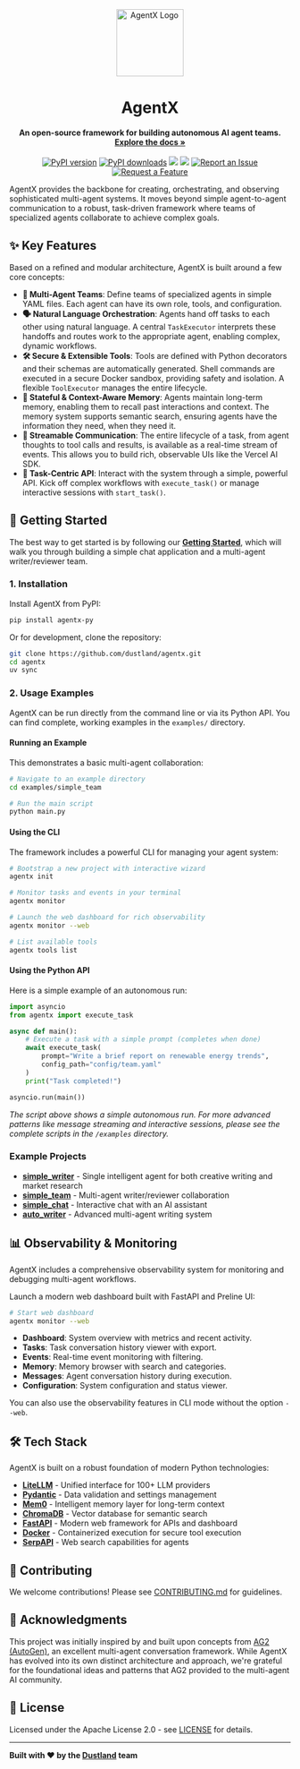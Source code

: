 <div align="center">
  <img src="https://dustland.github.io/agentx/logo.png" alt="AgentX Logo" width="120">
  <h1 align="center">AgentX</h1>
</div>

<p align="center">
  <b>An open-source framework for building autonomous AI agent teams.</b>
  <br />
  <a href="https://dustland.github.io/agentx"><strong>Explore the docs »</strong></a>
  <br />
  <br />
  <a href="https://pypi.org/project/agentx-py/"><img src="https://img.shields.io/pypi/v/agentx-py.svg" alt="PyPI version" /></a>
  <a href="https://pypi.org/project/agentx-py/"><img src="https://img.shields.io/pypi/dm/agentx-py.svg" alt="PyPI downloads" /></a>
  <a href="https://www.python.org/downloads/"><img src="https://img.shields.io/badge/python-3.11+-blue.svg" /></a>
  <a href="https://opensource.org/licenses/Apache-2.0"><img src="https://img.shields.io/badge/License-Apache%202.0-blue.svg"/></a>
  <a href="https://github.com/dustland/agentx/issues/new?assignees=&labels=bug&template=bug_report.md&title="><img src="https://img.shields.io/badge/Report%20an%20Issue-d73a4a?style=flat-square" alt="Report an Issue"/></a>
  <a href="https://github.com/dustland/agentx/issues/new?assignees=&labels=enhancement&template=feature_request.md&title="><img src="https://img.shields.io/badge/Request%20a%20Feature-0366d6?style=flat-square" alt="Request a Feature"/></a>
</p>

AgentX provides the backbone for creating, orchestrating, and observing sophisticated multi-agent systems. It moves beyond simple agent-to-agent communication to a robust, task-driven framework where teams of specialized agents collaborate to achieve complex goals.

## ✨ Key Features

Based on a refined and modular architecture, AgentX is built around a few core concepts:

- **🤖 Multi-Agent Teams**: Define teams of specialized agents in simple YAML files. Each agent can have its own role, tools, and configuration.
- **🗣️ Natural Language Orchestration**: Agents hand off tasks to each other using natural language. A central `TaskExecutor` interprets these handoffs and routes work to the appropriate agent, enabling complex, dynamic workflows.
- **🛠️ Secure & Extensible Tools**: Tools are defined with Python decorators and their schemas are automatically generated. Shell commands are executed in a secure Docker sandbox, providing safety and isolation. A flexible `ToolExecutor` manages the entire lifecycle.
- **🧠 Stateful & Context-Aware Memory**: Agents maintain long-term memory, enabling them to recall past interactions and context. The memory system supports semantic search, ensuring agents have the information they need, when they need it.
- **📡 Streamable Communication**: The entire lifecycle of a task, from agent thoughts to tool calls and results, is available as a real-time stream of events. This allows you to build rich, observable UIs like the Vercel AI SDK.
- **🎯 Task-Centric API**: Interact with the system through a simple, powerful API. Kick off complex workflows with `execute_task()` or manage interactive sessions with `start_task()`.

## 🚀 Getting Started

The best way to get started is by following our **[Getting Started](https://dustland.github.io/agentx/docs/getting-started/)**, which will walk you through building a simple chat application and a multi-agent writer/reviewer team.

### 1. Installation

Install AgentX from PyPI:

```sh
pip install agentx-py
```

Or for development, clone the repository:

```sh
git clone https://github.com/dustland/agentx.git
cd agentx
uv sync
```

### 2. Usage Examples

AgentX can be run directly from the command line or via its Python API. You can find complete, working examples in the `examples/` directory.

#### Running an Example

This demonstrates a basic multi-agent collaboration:

```bash
# Navigate to an example directory
cd examples/simple_team

# Run the main script
python main.py
```

#### Using the CLI

The framework includes a powerful CLI for managing your agent system:

```bash
# Bootstrap a new project with interactive wizard
agentx init

# Monitor tasks and events in your terminal
agentx monitor

# Launch the web dashboard for rich observability
agentx monitor --web

# List available tools
agentx tools list
```

#### Using the Python API

Here is a simple example of an autonomous run:

```python
import asyncio
from agentx import execute_task

async def main():
    # Execute a task with a simple prompt (completes when done)
    await execute_task(
        prompt="Write a brief report on renewable energy trends",
        config_path="config/team.yaml"
    )
    print("Task completed!")

asyncio.run(main())
```

_The script above shows a simple autonomous run. For more advanced patterns like message streaming and interactive sessions, please see the complete scripts in the `/examples` directory._

### Example Projects

- **[simple_writer](examples/simple_writer/)** - Single intelligent agent for both creative writing and market research
- **[simple_team](examples/simple_team/)** - Multi-agent writer/reviewer collaboration
- **[simple_chat](examples/simple_chat/)** - Interactive chat with an AI assistant
- **[auto_writer](examples/auto_writer/)** - Advanced multi-agent writing system

## 📊 Observability & Monitoring

AgentX includes a comprehensive observability system for monitoring and debugging multi-agent workflows.

Launch a modern web dashboard built with FastAPI and Preline UI:

```bash
# Start web dashboard
agentx monitor --web
```

- **Dashboard**: System overview with metrics and recent activity.
- **Tasks**: Task conversation history viewer with export.
- **Events**: Real-time event monitoring with filtering.
- **Memory**: Memory browser with search and categories.
- **Messages**: Agent conversation history during execution.
- **Configuration**: System configuration and status viewer.

You can also use the observability features in CLI mode without the option `--web`.

## 🛠️ Tech Stack

AgentX is built on a robust foundation of modern Python technologies:

- **[LiteLLM](https://github.com/BerriAI/litellm)** - Unified interface for 100+ LLM providers
- **[Pydantic](https://pydantic.dev/)** - Data validation and settings management
- **[Mem0](https://github.com/mem0ai/mem0)** - Intelligent memory layer for long-term context
- **[ChromaDB](https://www.trychroma.com/)** - Vector database for semantic search
- **[FastAPI](https://fastapi.tiangolo.com/)** - Modern web framework for APIs and dashboard
- **[Docker](https://www.docker.com/)** - Containerized execution for secure tool execution
- **[SerpAPI](https://serpapi.com/)** - Web search capabilities for agents

## 🤝 Contributing

We welcome contributions! Please see [CONTRIBUTING.md](CONTRIBUTING.md) for guidelines.

## 🙏 Acknowledgments

This project was initially inspired by and built upon concepts from [AG2 (AutoGen)](https://github.com/ag2ai/ag2), an excellent multi-agent conversation framework. While AgentX has evolved into its own distinct architecture and approach, we're grateful for the foundational ideas and patterns that AG2 provided to the multi-agent AI community.

## 📄 License

Licensed under the Apache License 2.0 - see [LICENSE](LICENSE) for details.

---

**Built with ❤️ by the [Dustland](https://github.com/dustland) team**

